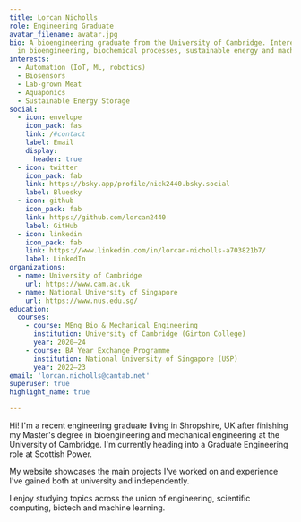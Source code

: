 ```yaml
---
title: Lorcan Nicholls
role: Engineering Graduate
avatar_filename: avatar.jpg
bio: A bioengineering graduate from the University of Cambridge. Interested
  in bioengineering, biochemical processes, sustainable energy and machine learning.
interests:
  - Automation (IoT, ML, robotics)
  - Biosensors
  - Lab-grown Meat
  - Aquaponics
  - Sustainable Energy Storage
social:
  - icon: envelope
    icon_pack: fas
    link: /#contact
    label: Email
    display:
      header: true
  - icon: twitter
    icon_pack: fab
    link: https://bsky.app/profile/nick2440.bsky.social
    label: Bluesky
  - icon: github
    icon_pack: fab
    link: https://github.com/lorcan2440
    label: GitHub
  - icon: linkedin
    icon_pack: fab
    link: https://www.linkedin.com/in/lorcan-nicholls-a703821b7/
    label: LinkedIn
organizations:
  - name: University of Cambridge
    url: https://www.cam.ac.uk
  - name: National University of Singapore
    url: https://www.nus.edu.sg/
education:
  courses:
    - course: MEng Bio & Mechanical Engineering
      institution: University of Cambridge (Girton College)
      year: 2020—24
    - course: BA Year Exchange Programme
      institution: National University of Singapore (USP)
      year: 2022—23
email: 'lorcan.nicholls@cantab.net'
superuser: true
highlight_name: true

---
```


Hi! I'm a recent engineering graduate living in Shropshire, UK after finishing my Master's degree in bioengineering and mechanical engineering at the University of Cambridge. I'm currently heading into a Graduate Engineering role at Scottish Power.

My website showcases the main projects I've worked on and experience I've gained both at university and independently.

I enjoy studying topics across the union of engineering, scientific computing, biotech and machine learning.
